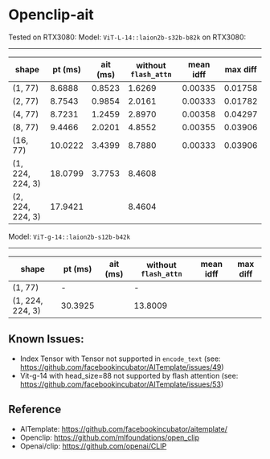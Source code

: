 # Openclip-ait

Tested on RTX3080:
Model: `ViT-L-14::laion2b-s32b-b82k` on RTX3080:

-----------------------------------------------------------------------------------
shape           | pt (ms)  | ait (ms) | without `flash_attn` | mean idff | max diff
----------------|----------|----------|----------------------|-----------|---------
(1, 77)         |8.6888    |0.8523    |1.6269                |0.00335    |0.01758
(2, 77)         |8.7543    |0.9854    |2.0161                |0.00333    |0.01782
(4, 77)         |8.7231    |1.2459    |2.8970                |0.00358    |0.04297
(8, 77)         |9.4466    |2.0201    |4.8552                |0.00355    |0.03906
(16, 77)        |10.0222   |3.4399    |8.7880                |0.00333    |0.03906
(1, 224, 224, 3)|18.0799   |3.7753    |8.4608                |           |
(2, 224, 224, 3)|17.9421   |          |8.4604                |           |

Model: `ViT-g-14::laion2b-s12b-b42k`

-----------------------------------------------------------------------------------
shape           | pt (ms)  | ait (ms) | without `flash_attn` | mean idff | max diff
----------------|----------|----------|----------------------|-----------|---------
(1, 77)         |-         |          |-                     |           |
(1, 224, 224, 3)|30.3925   |          |13.8009               |           |


## Known Issues:
- Index Tensor with Tensor not supported in `encode_text` (see: https://github.com/facebookincubator/AITemplate/issues/49)
- Vit-g-14 with head_size=88 not supported by flash attention (see: https://github.com/facebookincubator/AITemplate/issues/53)


## Reference
- AITemplate: https://github.com/facebookincubator/aitemplate/
- Openclip: https://github.com/mlfoundations/open_clip
- Openai/clip: https://github.com/openai/CLIP

